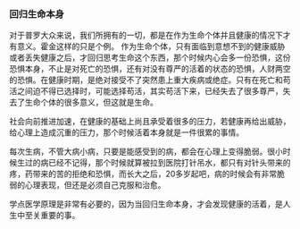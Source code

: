 ### 回归生命本身
对于普罗大众来说，我们所拥有的一切，都是在作为生命个体并且健康的情况下才有意义。霍金这样的只是个例。
作为生命个体，只有面临到意想不到的健康威胁或者丢失健康之后，才回归思考生命这个东西，那个时候内心会多一份恐惧，这份恐惧本身，不止是对死亡的恐惧，还有对没有尊严的活着的状态的恐惧，人财两空的恐惧。在健康时期，是绝对接受不了突然患上重大疾病或绝症。只有在死亡和苟活之间迫不得已选择时，可能选择苟活，其实苟活下来，已经失去了很多尊严，失去了生命个体的很多意义，但这就是生命。

社会向前推进加速，在健康的基础上尚且承受着很多的压力，若健康再给出威胁，给心理上造成沉重的压力，那个时候活着本身就是一件很累的事情。

每次生病，不管大病小病，只要是能感受到的病，都会在心理上变得脆弱。很小时候生过的病已经不记得，那个时候就算被拉到医院打针吊水，都只有对针头带来的疼，药带来的苦的拒绝和恐惧，而长大之后，20多岁起吧，病的时候会有非常脆弱的心理表现，但还是必须自己克服和治愈。

学点医学原理是非常有必要的，因为当回归生命本身，才会发现健康的活着，是人生中至关重要的事。